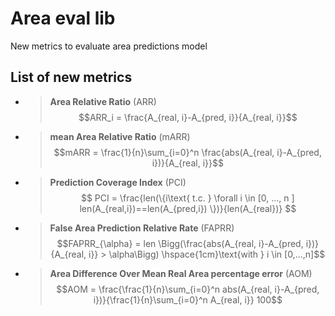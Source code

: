 # Area eval lib

New metrics to evaluate area predictions model

## List of new metrics

* > __Area Relative Ratio__ (ARR)
    $$ARR_i = \frac{A_{real, i}-A_{pred, i}}{A_{real, i}}$$

* > __mean Area Relative Ratio__ (mARR)
    $$mARR = \frac{1}{n}\sum_{i=0}^n \frac{abs(A_{real, i}-A_{pred, i})}{A_{real, i}}$$

* > __Prediction Coverage Index__ (PCI)
    $$ PCI = \frac{len(\{i\text{ t.c. } \forall i \in [0, ..., n ] len(A_{real,i})==len(A_{pred,i}) \})}{len(A_{real})} $$

* > __False Area Prediction Relative Rate__ (FAPRR)
    $$FAPRR_{\alpha} = len \Bigg(\frac{abs(A_{real, i}-A_{pred, i})}{A_{real, i}} > \alpha\Bigg) \hspace{1cm}\text{with } i \in [0,...,n]$$

* > __Area Difference Over Mean Real Area percentage error__ (AOM)
    $$AOM =  \frac{\frac{1}{n}\sum_{i=0}^n abs(A_{real, i}-A_{pred, i})}{\frac{1}{n}\sum_{i=0}^n A_{real, i}} 100$$